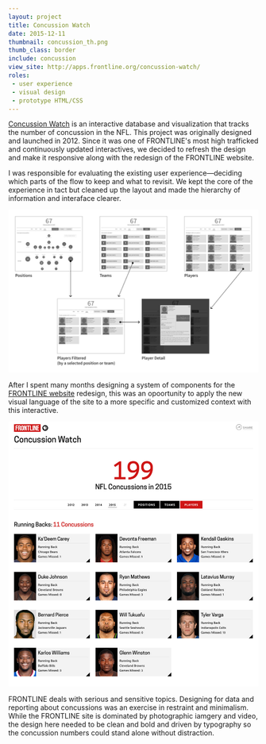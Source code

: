 ```yaml
---
layout: project
title: Concussion Watch
date: 2015-12-11
thumbnail: concussion_th.png
thumb_class: border
include: concussion
view_site: http://apps.frontline.org/concussion-watch/
roles:
 - user experience
 - visual design
 - prototype HTML/CSS
---
```


[Concussion Watch](http://apps.frontline.org/concussion-watch/) is an interactive database and visualization that tracks the number of concussion in the NFL. This project was originally designed and launched in 2012. Since it was one of FRONTLINE's most high trafficked and continuously updated interactives, we decided to refresh the design and make it responsive along with the redesign of the FRONTLINE website.

I was responsible for evaluating the existing user experience—deciding which parts of the flow to keep and what to revisit. We kept the core of the experience in tact but cleaned up the layout and made the hierarchy of information and interaface clearer. 

<div class="inline inline--column inline-borders">
	<img src="../img/concussion_flow.png">
</div>

After I spent many months designing a system of components for the [FRONTLINE website](http://www.pbs.org/wgbh/frontline/) redesign, this was an opoortunity to apply the new visual language of the site to a more specific and customized context with this interactive. 

<div class="inline inline--column">
	<img class="main__img border" src="../img/concussion_plyr_d.jpg" >
</div>

FRONTLINE deals with serious and sensitive topics. Designing for data and reporting about concussions was an exercise in restraint and minimalism. While the FRONTLINE site is dominated by photographic iamgery and video, the design here needed to be clean and bold and driven by typography so the concussion numbers could stand alone without distraction.